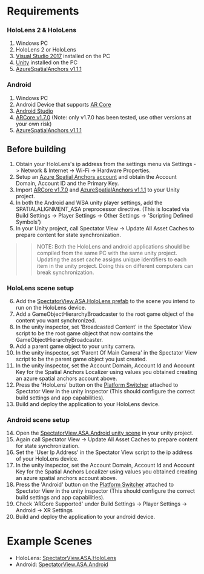 # Requirements
### HoloLens 2 & HoloLens
1. Windows PC
2. HoloLens 2 or HoloLens
3. [Visual Studio 2017](https://visualstudio.microsoft.com/vs/) installed on the PC
4. [Unity](https://unity3d.com/get-unity/download) installed on the PC
5. [AzureSpatialAnchors v1.1.1](https://github.com/Azure/azure-spatial-anchors-samples/releases/tag/v1.1.1)

### Android
1. Windows PC
2. Android Device that supports [AR Core](https://developers.google.com/ar/discover/supported-devices)
3. [Android Studio](https://developer.android.com/studio)
4. [ARCore v1.7.0](https://github.com/google-ar/arcore-unity-sdk/releases/tag/v1.7.0) (Note: only v1.7.0 has been tested, use other versions at your own risk)
5. [AzureSpatialAnchors v1.1.1](https://github.com/Azure/azure-spatial-anchors-samples/releases/tag/v1.1.1)

## Before building
1. Obtain your HoloLens's ip address from the settings menu via Settings -> Network & Internet -> Wi-Fi -> Hardware Properties.
2. Setup an [Azure Spatial Anchors account](https://docs.microsoft.com/en-us/azure/spatial-anchors/quickstarts/get-started-unity-hololens) and obtain the Account Domain, Account ID and the Primary Key.
3. Import [ARCore v1.7.0](https://github.com/google-ar/arcore-unity-sdk/releases/tag/v1.7.0) and [AzureSpatialAnchors v1.1.1](https://github.com/Azure/azure-spatial-anchors-samples/releases/tag/v1.1.1) to your Unity project.
4. In both the Android and WSA unity player settings, add the SPATIALALIGNMENT_ASA preprocessor directive. (This is located via Build Settings -> Player Settings -> Other Settings -> 'Scripting Defined Symbols')
5. In your Unity project, call Spectator View -> Update All Asset Caches to prepare content for state synchronization.

>> NOTE: Both the HoloLens and android applications should be compiled from the same PC with the same unity project. Updating the asset cache assigns unique identifiers to each item in the unity project. Doing this on different computers can break synchronization.

### HoloLens scene setup
6. Add the [SpectatorView.ASA.HoloLens prefab](Prefabs/SpectatorView.ASA.HoloLens.prefab) to the scene you intend to run on the HoloLens device.
7. Add a GameObjectHierarchyBroadcaster to the root game object of the content you want synchronized. 
8. In the unity inspector, set 'Broadcasted Content' in the Spectator View script to be the root game object that now contains the GameObjectHierarchyBroadcaster.
9. Add a parent game object to your unity camera.
10. In the unity inspector, set 'Parent Of Main Camera' in the Spectator View script to be the parent game object you just created.
11. In the unity inspector, set the Account Domain, Account Id and Account Key for the Spatial Anchors Localizer using values you obtained creating an azure spatial anchors account above.
12. Press the 'HoloLens' button on the [Platform Switcher](Scripts/Editor/PlatformSwitcherEditor.cs) attached to Spectator View in the unity inspector (This should configure the correct build settings and app capabilities).
13. Build and deploy the application to your HoloLens device.

### Android scene setup
14. Open the [SpectatorView.ASA.Android unity scene](Scenes/SpectatorView.ASA.Android.unity) in your unity project.
15. Again call Spectator View -> Update All Asset Caches to prepare content for state synchronization.
16. Set the 'User Ip Address' in the Spectator View script to the ip address of your HoloLens device.
17. In the unity inspector, set the Account Domain, Account Id and Account Key for the Spatial Anchors Localizer using values you obtained creating an azure spatial anchors account above.
18. Press the 'Android' button on the [Platform Switcher](Scripts/Editor/PlatformSwitcherEditor.cs) attached to Spectator View in the unity inspector (This should configure the correct build settings and app capabilities).
19. Check 'ARCore Supported' under Build Settings -> Player Settings -> Android -> XR Settings
20. Build and deploy the application to your android device.

# Example Scenes
* HoloLens: [SpectatorView.ASA.HoloLens](Scenes/SpectatorView.ASA.HoloLens.unity)
* Android: [SpectatorView.ASA.Android](Scenes/SpectatorView.ASA.Android.unity)
